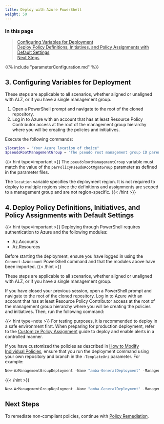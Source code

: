 ```yaml
---
title: Deploy with Azure PowerShell
weight: 50
---
```


### In this page

> [Configuring Variables for Deployment](../Deploy-with-Azure-PowerShell#3-configuring-variables-for-deployment) </br>
> [Deploy Policy Definitions, Initiatives, and Policy Assignments with Default Settings](../Deploy-with-Azure-PowerShell#4-deploy-policy-definitions-initiatives-and-policy-assignments-with-default-settings) </br>
> [Next Steps](../Deploy-with-Azure-PowerShell#next-steps) </br>

{{% include "parameterConfiguration.md" %}}

## 3. Configuring Variables for Deployment

These steps are applicable to all scenarios, whether aligned or unaligned with ALZ, or if you have a single management group.

1. Open a PowerShell prompt and navigate to the root of the cloned repository.
2. Log in to Azure with an account that has at least Resource Policy Contributor access at the root of the management group hierarchy where you will be creating the policies and initiatives.

Execute the following commands:

```powershell
$location = "Your Azure location of choice"
$pseudoRootManagementGroup = "The pseudo root management group ID parenting the identity, management, and connectivity management groups"
```

{{< hint type=important >}}
The `pseudoRootManagementGroup` variable must match the value of the `parPolicyPseudoRootMgmtGroup` parameter as defined in the parameter files.

The `location` variable specifies the deployment region. It is not required to deploy to multiple regions since the definitions and assignments are scoped to a management group and are not region-specific.
{{< /hint >}}

## 4. Deploy Policy Definitions, Initiatives, and Policy Assignments with Default Settings

{{< hint type=important >}}
Deploying through PowerShell requires authentication to Azure and the following modules:

- Az.Accounts
- Az.Resources

Before starting the deployment, ensure you have logged in using the `Connect-AzAccount` PowerShell command and that the modules above have been imported.
{{< /hint >}}

These steps are applicable to all scenarios, whether aligned or unaligned with ALZ, or if you have a single management group.

If you have closed your previous session, open a PowerShell prompt and navigate to the root of the cloned repository. Log in to Azure with an account that has at least Resource Policy Contributor access at the root of the management group hierarchy where you will be creating the policies and initiatives. Then, run the following command:

{{< hint type=note >}}
For testing purposes, it is recommended to deploy in a safe environment first. When preparing for production deployment, refer to the [Customize Policy Assignment](../Customize-Policy-Assignment) guide to deploy and enable alerts in a controlled manner.

If you have customized the policies as described in [How to Modify Individual Policies](../Introduction-to-deploying-the-ALZ-Pattern#how-to-modify-individual-policies), ensure that you run the deployment command using your own repository and branch in the `-TemplateUri` parameter. For example:

```powershell
New-AzManagementGroupDeployment -Name "amba-GeneralDeployment" -ManagementGroupId $pseudoRootManagementGroup -Location $location -TemplateUri "https://raw.githubusercontent.com/***YourGithubFork***/azure-monitor-baseline-alerts/***main or branchname***/patterns/alz/alzArm.json" -TemplateParameterFile ".\patterns\alz\alzArm.param.json"
```
{{< /hint >}}

```powershell
New-AzManagementGroupDeployment -Name "amba-GeneralDeployment" -ManagementGroupId $pseudoRootManagementGroup -Location $location -TemplateUri "https://raw.githubusercontent.com/Azure/azure-monitor-baseline-alerts/2025-02-05/patterns/alz/alzArm.json" -TemplateParameterFile ".\patterns\alz\alzArm.param.json"
```

## Next Steps

To remediate non-compliant policies, continue with [Policy Remediation](../Remediate-Policies).

